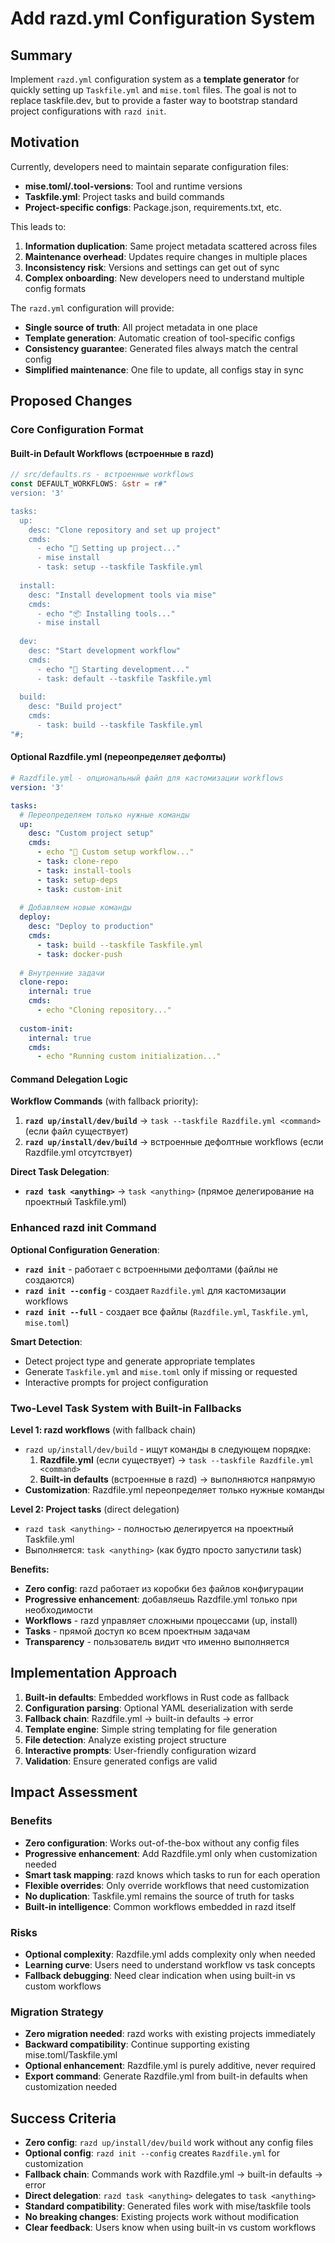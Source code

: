 # Add razd.yml Configuration System

## Summary

Implement `razd.yml` configuration system as a **template generator** for quickly setting up `Taskfile.yml` and `mise.toml` files. The goal is not to replace taskfile.dev, but to provide a faster way to bootstrap standard project configurations with `razd init`.

## Motivation

Currently, developers need to maintain separate configuration files:
- **mise.toml/.tool-versions**: Tool and runtime versions
- **Taskfile.yml**: Project tasks and build commands
- **Project-specific configs**: Package.json, requirements.txt, etc.

This leads to:
1. **Information duplication**: Same project metadata scattered across files
2. **Maintenance overhead**: Updates require changes in multiple places  
3. **Inconsistency risk**: Versions and settings can get out of sync
4. **Complex onboarding**: New developers need to understand multiple config formats

The `razd.yml` configuration will provide:
- **Single source of truth**: All project metadata in one place
- **Template generation**: Automatic creation of tool-specific configs
- **Consistency guarantee**: Generated files always match the central config
- **Simplified maintenance**: One file to update, all configs stay in sync

## Proposed Changes

### Core Configuration Format

#### Built-in Default Workflows (встроенные в razd)
```rust
// src/defaults.rs - встроенные workflows
const DEFAULT_WORKFLOWS: &str = r#"
version: '3'

tasks:
  up:
    desc: "Clone repository and set up project"
    cmds:
      - echo "🚀 Setting up project..."
      - mise install
      - task: setup --taskfile Taskfile.yml
      
  install:
    desc: "Install development tools via mise"
    cmds:
      - echo "📦 Installing tools..."
      - mise install
      
  dev:
    desc: "Start development workflow"
    cmds:
      - echo "🚀 Starting development..."
      - task: default --taskfile Taskfile.yml
      
  build:
    desc: "Build project"
    cmds:
      - task: build --taskfile Taskfile.yml
"#;
```

#### Optional Razdfile.yml (переопределяет дефолты)
```yaml
# Razdfile.yml - опциональный файл для кастомизации workflows
version: '3'

tasks:
  # Переопределяем только нужные команды
  up:
    desc: "Custom project setup"
    cmds:
      - echo "🚀 Custom setup workflow..."
      - task: clone-repo
      - task: install-tools  
      - task: setup-deps
      - task: custom-init
      
  # Добавляем новые команды
  deploy:
    desc: "Deploy to production"
    cmds:
      - task: build --taskfile Taskfile.yml
      - task: docker-push
      
  # Внутренние задачи
  clone-repo:
    internal: true
    cmds:
      - echo "Cloning repository..."
      
  custom-init:
    internal: true
    cmds:
      - echo "Running custom initialization..."
```

#### Command Delegation Logic

**Workflow Commands** (with fallback priority):
1. **`razd up/install/dev/build`** → `task --taskfile Razdfile.yml <command>` (если файл существует)
2. **`razd up/install/dev/build`** → встроенные дефолтные workflows (если Razdfile.yml отсутствует)

**Direct Task Delegation**:
- **`razd task <anything>`** → `task <anything>` (прямое делегирование на проектный Taskfile.yml)

### Enhanced razd init Command

**Optional Configuration Generation**:
- **`razd init`** - работает с встроенными дефолтами (файлы не создаются)
- **`razd init --config`** - создает `Razdfile.yml` для кастомизации workflows
- **`razd init --full`** - создает все файлы (`Razdfile.yml`, `Taskfile.yml`, `mise.toml`)

**Smart Detection**:
- Detect project type and generate appropriate templates
- Generate `Taskfile.yml` and `mise.toml` only if missing or requested
- Interactive prompts for project configuration

### Two-Level Task System with Built-in Fallbacks

**Level 1: razd workflows** (with fallback chain)
- `razd up/install/dev/build` - ищут команды в следующем порядке:
  1. **Razdfile.yml** (если существует) → `task --taskfile Razdfile.yml <command>`
  2. **Built-in defaults** (встроенные в razd) → выполняются напрямую
- **Customization**: Razdfile.yml переопределяет только нужные команды

**Level 2: Project tasks** (direct delegation)  
- `razd task <anything>` - полностью делегируется на проектный Taskfile.yml
- Выполняется: `task <anything>` (как будто просто запустили task)

**Benefits:**
- **Zero config**: razd работает из коробки без файлов конфигурации 
- **Progressive enhancement**: добавляешь Razdfile.yml только при необходимости
- **Workflows** - razd управляет сложными процессами (up, install)
- **Tasks** - прямой доступ ко всем проектным задачам  
- **Transparency** - пользователь видит что именно выполняется

## Implementation Approach

1. **Built-in defaults**: Embedded workflows in Rust code as fallback
2. **Configuration parsing**: Optional YAML deserialization with serde
3. **Fallback chain**: Razdfile.yml → built-in defaults → error
4. **Template engine**: Simple string templating for file generation
5. **File detection**: Analyze existing project structure  
6. **Interactive prompts**: User-friendly configuration wizard
7. **Validation**: Ensure generated configs are valid

## Impact Assessment

### Benefits
- **Zero configuration**: Works out-of-the-box without any config files
- **Progressive enhancement**: Add Razdfile.yml only when customization needed
- **Smart task mapping**: razd knows which tasks to run for each operation
- **Flexible overrides**: Only override workflows that need customization
- **No duplication**: Taskfile.yml remains the source of truth for tasks
- **Built-in intelligence**: Common workflows embedded in razd itself

### Risks
- **Optional complexity**: Razdfile.yml adds complexity only when needed
- **Learning curve**: Users need to understand workflow vs task concepts
- **Fallback debugging**: Need clear indication when using built-in vs custom workflows

### Migration Strategy
- **Zero migration needed**: razd works with existing projects immediately
- **Backward compatibility**: Continue supporting existing mise.toml/Taskfile.yml
- **Optional enhancement**: Razdfile.yml is purely additive, never required
- **Export command**: Generate Razdfile.yml from built-in defaults when customization needed

## Success Criteria

- **Zero config**: `razd up/install/dev/build` work without any config files
- **Optional config**: `razd init --config` creates `Razdfile.yml` for customization
- **Fallback chain**: Commands work with Razdfile.yml → built-in defaults → error
- **Direct delegation**: `razd task <anything>` delegates to `task <anything>`
- **Standard compatibility**: Generated files work with mise/taskfile tools
- **No breaking changes**: Existing projects work without modification
- **Clear feedback**: Users know when using built-in vs custom workflows